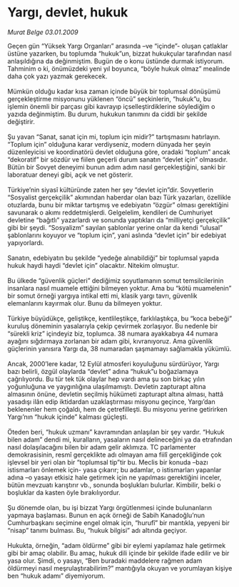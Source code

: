 # Yargı, devlet, hukuk

*Murat Belge 03.01.2009*

<div class="taraf_structure_2col_1zq">
<div class="margen_n">



 <p>Geçen gün “Yüksek Yargı Organları” arasında –ve “içinde”- oluşan çatlaklar üstüne yazarken, bu toplumda “hukuk”un, bizzat hukukçular tarafından nasıl anlaşıldığına da değinmiştim. Bugün de o konu üstünde durmak istiyorum. Tahminim o ki, önümüzdeki yeni yıl boyunca, “böyle hukuk olmaz” mealinde daha çok yazı yazmak gerekecek. <br/><br/>Mümkün olduğu kadar kısa zaman içinde büyük bir toplumsal dönüşümü gerçekleştirme misyonunu yüklenen “öncü” seçkinlerin, “hukuk”u, bu işlemin önemli bir parçası gibi kavrayıp içselleştirdiklerine söylediğim o yazıda değinmiştim. Bu durum, hukukun tanımını da ciddi bir şekilde değiştirir. <br/><br/>Şu yavan “Sanat, sanat için mi, toplum için midir?” tartışmasını hatırlayın. “Toplum için” olduğuna karar verdiyseniz, modern dünyada her şeyin düzenleyicisi ve koordinatörü devlet olduğuna göre, oradaki “toplum” ancak “dekoratif” bir sözdür ve fiilen geçerli durum sanatın “devlet için” olmasıdır. Bütün bir Sovyet deneyimi bunun adım adım nasıl gerçekleştiğini, sanki bir laboratuar deneyi gibi, açık ve net gösterir. <br/><br/>Türkiye’nin siyasî kültüründe zaten her şey “devlet için”dir. Sovyetlerin “Sosyalist gerçekçilik” akımından haberdar olan bazı Türk yazarları, özellikle otuzlarda, bunu bir miktar tartışmış ve edebiyatın “özgür” olması gerektiğini savunarak o akımı reddetmişlerdi. Gelgelelim, kendileri de Cumhuriyet devletine “bağıtlı” yazarlardı ve sonunda yaptıkları da “milliyetçi gerçekçilik” gibi bir şeydi. “Sosyalizm” sayılan şablonlar yerine onlar da kendi “ulusal” şablonlarını koyuyor ve “toplum için”, yani aslında “devlet için” bir edebiyat yapıyorlardı. <br/><br/>Sanatın, edebiyatın bu şekilde “yedeğe alınabildiği” bir toplumsal yapıda hukuk haydi haydi “devlet için” olacaktır. Nitekim olmuştur. <br/><br/>Bu ülkede “güvenlik güçleri” dediğimiz soyutlamanın somut temsilcilerinin insanlara nasıl muamele ettiğini bilmeyen yoktur. Ama bu “kötü muamelenin” bir somut örneği yargıya intikal etti mi, klasik yargı tavrı, güvenlik elemanlarını kayırmak olur. Bunu da bilmeyen yoktur. <br/><br/>Türkiye büyüdükçe, geliştikçe, kentlileştikçe, farklılaştıkça, bu “koca bebeği” kuruluş döneminin yasalarıyla çekip çevirmek zorlaşıyor. Bu nedenle bir “sürekli kriz” içindeyiz biz, toplumca. 38 numara ayakkabıya 44 numara ayağını sığdırmaya zorlanan bir adam gibi, kıvranıyoruz. Ama güvenlik güçlerinin yanısıra Yargı da, 38 numaradan şaşmamayı sağlamakla yükümlü. <br/><br/>Ancak, 2000’lere kadar, 12 Eylül atmosferi koyuluğunu sürdürüyor, Yargı bazı belirli, özgül olaylarda “devlet” adına “hukuk”u boğazlamaya çağrılıyordu. Bu tür tek tük olaylar hep vardı ama şu son birkaç yılın yoğunluğuna ve yaygınlığına ulaşılmamıştı. Devletin zapturapt altına almasının önüne, devletin seçilmiş hükümeti zapturapt altına alması, hattâ yasadışı ilân edip iktidardan uzaklaştırması misyonu geçince, Yargı’dan beklenenler hem çoğaldı, hem de çetrefilleşti. Bu misyonu yerine getirirken Yargı’nın “hukuk içinde” kalması güçleşti. <br/><br/>Öteden beri, “hukuk uzmanı” kavramından anlaşılan bir şey vardır. “Hukuk bilen adam” dendi mi, kuralların, yasaların nasıl delineceğini ya da etrafından nasıl dolaşılacağını bilen bir adam gelir aklımıza. TC parlamenter demokrasisinin, resmî gerçeklikte adı olmayan ama fiilî gerçekliğinde çok işlevsel bir yeri olan bir “toplumsal tip”tir bu. Meclis bir konuda –bazı istismarları önlemek için- yasa çıkarır; bu adamlar, o istismarları yapanlar adına –o yasayı etkisiz hale getirmek için ne yapılması gerektiğini inceler, bütün mevzuatı karıştırır vb., sonunda boşlukları bulurlar. Kimbilir, belki o boşluklar da kasten öyle bırakılıyordur. <br/><br/>Şu dönemde olan, bu işi bizzat Yargı örgütlenmesi içinde bulunanların yapmaya başlaması. Bunun en açık örneği de Sabih Kanadoğlu’nun Cumhurbaşkanı seçimine engel olmak için, “hurufî” bir mantıkla, yepyeni bir “nisap” tanımı bulması. Bu, “hukuk bilgisi” adı altında geçiyor. <br/><br/>Hukukta, örneğin, “adam öldürme” gibi bir eylemi yapılamaz hale getirmek gibi bir amaç olabilir. Bu amaç, hukuk dili içinde bir şekilde ifade edilir ve bir yasa olur. Şimdi, o yasayı, “Ben buradaki maddelere rağmen adam öldürmeyi nasıl meşrulaştırabilirim?” mantığıyla okuyan ve yorumlayan kişiye ben “hukuk adamı” diyemiyorum.</p>

<br/>


<div id="taraf_not">
</div>

</div>


</div>
